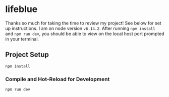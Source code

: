 # lifeblue

Thanks so much for taking the time to review my project! See below for set up instructions. I am on node version `v6.14.2`. After running  `npm install` and `npm run dev`, you should be able to view on the local host port prompted in your terminal.

## Project Setup

```sh
npm install
```

### Compile and Hot-Reload for Development

```sh
npm run dev
```
